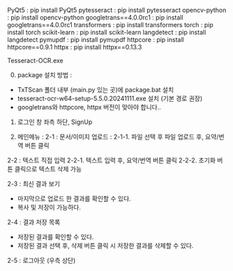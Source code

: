 PyQt5 : pip install PyQt5
pytesseract : pip install pytesseract
opencv-python : pip install opencv-python
googletrans==4.0.0rc1 : pip install googletrans==4.0.0rc1
transformers : pip install transformers
torch : pip install torch
scikit-learn : pip install scikit-learn
langdetect : pip install langdetect
pymupdf : pip install pymupdf
httpcore : pip install httpcore==0.9.1
httpx : pip install httpx==0.13.3

Tesseract-OCR.exe

0. package 설치 방법 : 
 - TxTScan 폴더 내부 (main.py 있는 곳)에 package.bat 설치
 - tesseract-ocr-w64-setup-5.5.0.20241111.exe 설치 (기본 경로 권장)
 - googletrans와 httpcore, httpx 버전이 맞아야 합니다..

1. 로그인 창 좌측 하단, SignUp

2. 메인메뉴 :
 2-1 : 문서/이미지 업로드 :
  2-1-1. 파일 선택 후 파일 업로드 후, 요약/번역 버튼 클릭

 2-2 : 텍스트 직접 입력
   2-2-1. 텍스트 입력 후, 요약/번역 버튼 클릭
   2-2-2. 초기화 버튼 클릭으로 텍스트 삭제 가능

 2-3 : 최신 결과 보기
  - 마지막으로 업로드 한 결과를 확인할 수 있다.
  - 복사 및 저장이 가능하다.

 2-4 : 결과 저장 목록
  - 저장된 결과를 확인할 수 있다.
  - 저장된 결과 선택 후, 삭제 버튼 클릭 시 저장한 결과를 삭제할 수 있다.

 2-5 : 로그아웃 (우측 상단)